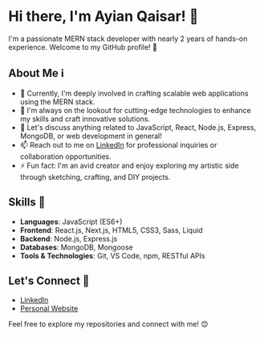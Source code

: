 <!-- Ayian Qaisar -->
# Hi there, I'm Ayian Qaisar! 👋

I'm a passionate MERN stack developer with nearly 2 years of hands-on experience. Welcome to my GitHub profile! 🚀

## About Me ℹ️

- 🔭 Currently, I'm deeply involved in crafting scalable web applications using the MERN stack.
- 🌱 I'm always on the lookout for cutting-edge technologies to enhance my skills and craft innovative solutions.
- 💬 Let's discuss anything related to JavaScript, React, Node.js, Express, MongoDB, or web development in general!
- 📫 Reach out to me on [LinkedIn](www.linkedin.com/in/ayian-qaisar) for professional inquiries or collaboration opportunities.
- ⚡ Fun fact: I'm an avid creator and enjoy exploring my artistic side through sketching, crafting, and DIY projects.

## Skills 💼

- **Languages**: JavaScript (ES6+)
- **Frontend**: React.js, Next.js, HTML5, CSS3, Sass, Liquid 
- **Backend**: Node.js, Express.js
- **Databases**: MongoDB, Mongoose
- **Tools & Technologies**: Git, VS Code, npm, RESTful APIs


## Let's Connect 🤝

- [LinkedIn](www.linkedin.com/in/ayian-qaisar)
- [Personal Website](https://ayian-qaisar.netlify.app/)

Feel free to explore my repositories and connect with me! 😊
